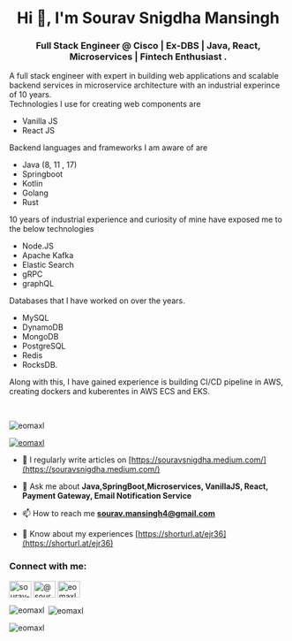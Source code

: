 <h1 align="center">Hi 👋, I'm Sourav Snigdha Mansingh</h1>
<h3 align="center">Full Stack Engineer @ Cisco | Ex-DBS | Java, React, Microservices | Fintech Enthusiast .</h3>
<p>A full stack engineer with expert in building web applications and scalable backend services in microservice architecture with an industrial experince of 10 years.
<br>
Technologies I use for creating web components are 
<ul>
  <li>Vanilla JS</li>
  <li>React JS</li>
</ul>
Backend languages and frameworks I am aware of are 
<ul>
  <li>Java (8, 11 , 17)</li>
  <li>Springboot</li>
  <li>Kotlin</li>
  <li>Golang</li>
  <li>Rust</li>
</ul>
 10 years of industrial experience and curiosity of mine have exposed me to the below technologies
<ul>
  <li>Node.JS</li>
  <li>Apache Kafka</li>
  <li>Elastic Search</li>
  <li>gRPC</li>
  <li>graphQL</li>
</ul>
Databases that I have worked on over the years.
<ul>
  <li>MySQL</li>
  <li>DynamoDB</li>
  <li>MongoDB</li>
  <li>PostgreSQL</li>
  <li>Redis</li>
  <li>RocksDB.</li>
</ul>
Along with this, I have gained experience is building CI/CD pipeline in AWS, creating dockers and kuberentes in AWS ECS and EKS.</p>
<br>

<p align="left"> <img src="https://komarev.com/ghpvc/?username=eomaxl&label=Profile%20views&color=0e75b6&style=flat" alt="eomaxl" /> </p>

<p align="left"> <a href="https://github.com/ryo-ma/github-profile-trophy"><img src="https://github-profile-trophy.vercel.app/?username=eomaxl" alt="eomaxl" /></a> </p>

- 📝 I regularly write articles on [https://souravsnigdha.medium.com/](https://souravsnigdha.medium.com/)

- 💬 Ask me about **Java,SpringBoot,Microservices, VanillaJS, React, Payment Gateway, Email Notification Service**

- 📫 How to reach me **sourav.mansingh4@gmail.com**

- 📄 Know about my experiences [https://shorturl.at/ejr36](https://shorturl.at/ejr36)


<h3 align="left">Connect with me:</h3>
<p align="left">
<a href="https://linkedin.com/in/sourav-snigdha-mansingh" target="blank"><img align="center" src="https://raw.githubusercontent.com/rahuldkjain/github-profile-readme-generator/master/src/images/icons/Social/linked-in-alt.svg" alt="sourav-snigdha-mansingh" height="30" width="40" /></a>
<a href="https://medium.com/@souravsnigdha" target="blank"><img align="center" src="https://raw.githubusercontent.com/rahuldkjain/github-profile-readme-generator/master/src/images/icons/Social/medium.svg" alt="@souravsnigdha" height="30" width="40" /></a>
<a href="https://www.leetcode.com/eomaxl" target="blank"><img align="center" src="https://raw.githubusercontent.com/rahuldkjain/github-profile-readme-generator/master/src/images/icons/Social/leet-code.svg" alt="eomaxl" height="30" width="40" /></a>
</p>

<p><img align="left" src="https://github-readme-stats.vercel.app/api/top-langs?username=eomaxl&show_icons=true&locale=en&layout=compact" alt="eomaxl" /></p>

<p>&nbsp;<img align="center" src="https://github-readme-stats.vercel.app/api?username=eomaxl&show_icons=true&locale=en" alt="eomaxl" /></p>

<p><img align="center" src="https://github-readme-streak-stats.herokuapp.com/?user=eomaxl&" alt="eomaxl" /></p>
